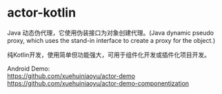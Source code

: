 # actor-kotlin
Java 动态伪代理，它使用伪装接口为对象创建代理。(Java dynamic pseudo proxy, which uses the stand-in interface to create a proxy for the object.)


纯Kotlin开发，使用简单但功能强大，可用于组件化开发或插件化项目开发。

Android Demo: <br />
https://github.com/xuehuiniaoyu/actor-demo <br />
https://github.com/xuehuiniaoyu/actor-demo-componentization
